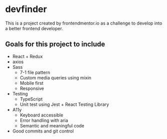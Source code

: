 # devfinder

This is a project created by frontendmentor.io as a challenge to develop into a better frontend developer.

## Goals for this project to include

- React + Redux
- axios
- Sass
  - 7-1 file pattern
  - Custom media queries using mixin
  - Mobile first
  - Responsive
- Testing
  - TypeScript
  - Unit test using Jest + React Testing Library
- A11y
  - Keyboard accessible
  - Error handling with aria
  - Semantic and meaningful code
- Good commits and git control
